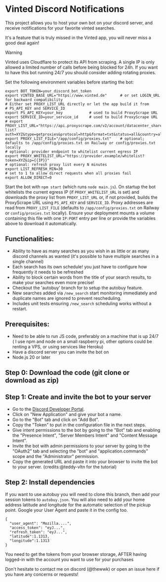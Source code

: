 # Vinted Discord Notifications

This project allows you to host your own bot on your discord server, and receive notifications for your favorite vinted searches.

It's a feature that is truly missed in the Vinted app, you will never miss a good deal again!

> [!WARNING]
>  Vinted uses Cloudflare to protect its API from scraping. A single IP is only allowed a limited number of calls before being blocked for 24h. If you want to have this bot running 24/7 you should consider adding rotating proxies.

Set the following environment variables before starting the bot:

```
export BOT_TOKEN=your_discord_bot_token
export VINTED_BASE_URL="https://www.vinted.de"      # or set LOGIN_URL for backward compatibility
# Either set PROXY_LIST_URL directly or let the app build it from
# PS_API_KEY and SERVICE_ID
export PS_API_KEY=your_key            # used to build ProxyScrape URL
export SERVICE_ID=your_service_id     # used to build ProxyScrape URL
# export PROXY_LIST_URL="https://api.proxyscrape.com/v2/account/datacenter_shared/proxy-list?auth=XYZ&type=getproxies&protocol=http&format=txt&status=all&country=all&service=123"
export PROXY_LIST_FILE="/app/config/proxies.txt"    # optional; defaults to /app/config/proxies.txt on Railway or config/proxies.txt locally
# optional: provider endpoint to whitelist current egress IP
export PROXY_WHITELIST_URL="https://provider.example/whitelist?token=XYZ&ip={{IP}}"
# optional: refresh proxy list every N minutes
export LIST_REFRESH_MIN=30
# set to 1 to allow direct requests when all proxies fail
export ALLOW_DIRECT=0
```

Start the bot with `npm start` (which runs `node main.js`). On startup the bot whitelists the
current egress IP (if `PROXY_WHITELIST_URL` is set) and downloads the proxy list from
`PROXY_LIST_URL` or, if not provided, builds the ProxyScrape URL using `PS_API_KEY` and
`SERVICE_ID`. Proxy addresses are read from `PROXY_LIST_FILE` (defaults to
`/app/config/proxies.txt` on Railway or `config/proxies.txt` locally). Ensure your deployment mounts a volume containing this file with one
`IP:PORT` entry per line or provide the variables above to download it automatically.

Functionalities:
----------------

- Ability to have as many searches as you wish in as little or as many discord channels as wanted (it's possible to have multiple searches in a single channel)
- Each search has its own schedule! you just have to configure how frequently it needs to be refreshed
- Ability to block certain words from the title of your search results, to make your searches even more precise!
- Checkout the 'autobuy' branch for to setup the autobuy feature.
- New searches added via `/new_search` start monitoring immediately and duplicate names are ignored to prevent rescheduling.
- Includes unit tests ensuring `/new_search` scheduling works without a restart.

Prerequisites:
--------------

- Need to be able to run JS code, preferably on a machine that is up 24/7 ( I use npm and node on a small raspberry pi, other options could be renting a VPS, or using services like Heroku)
- Have a discord server you can invite the bot on
- Node.js 20 or later

Step 0: Download the code (git clone or download as zip)
--------------------------------------------------------

Step 1: Create and invite the bot to your server
------------------------------------------------

- Go to the [Discord Developer Portal](https://discord.com/developers/applications).
- Click on "New Application" and give your bot a name.
- Go to the "Bot" tab and click on "Add Bot".
- Copy the "Token" to put in the configuration file in the next steps.
- Give intent permissions to the bot by going to the "Bot" tab and enabling the "Presence Intent", "Server Members Intent" and "Content Message Intent".
- Invite the bot with admin permissions to your server by going to the "OAuth2" tab and selecting the "bot" and "application.commands" scope and the "Administrator" permission.
- Copy the generated URL and paste it into your browser to invite the bot to your server. (credits:@teddy-vltn for the tutorial)

Step 2: Install dependencies
----------------------------

If you want to use autobuy you will need to clone this branch, then add your session tokens to `autobuy.json`. You will also need to add your home address latitude and longitude for the automatic selection of the pickup point. Google your User Agent and paste it in the config too.
```
{
  "user_agent": "Mozilla....",
  "access_token": "eyJ...",
  "refresh_token": "eyJ...",
  "latitude":1.1313,
  "longitude":1.1313
}
```
You need to get the tokens from your browser storage, AFTER having logged-in with the account you want to use for your purchases

Don't hesitate to contact me on discord (@thewwk) or open an issue here if you have any concerns or requests!
